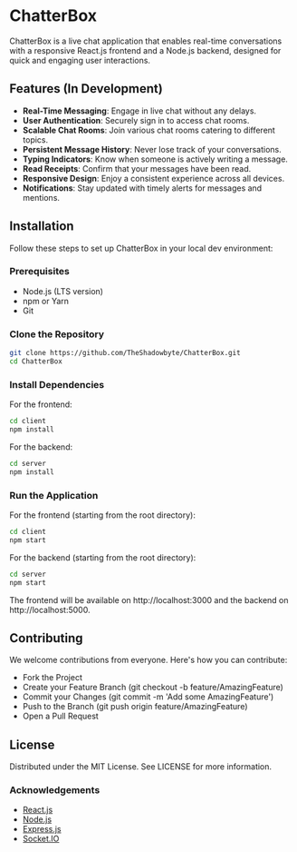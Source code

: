 # ChatterBox

ChatterBox is a live chat application that enables real-time conversations with a responsive React.js frontend and a Node.js backend, designed for quick and engaging user interactions.

## Features (In Development)

- **Real-Time Messaging**: Engage in live chat without any delays.
- **User Authentication**: Securely sign in to access chat rooms.
- **Scalable Chat Rooms**: Join various chat rooms catering to different topics.
- **Persistent Message History**: Never lose track of your conversations.
- **Typing Indicators**: Know when someone is actively writing a message.
- **Read Receipts**: Confirm that your messages have been read.
- **Responsive Design**: Enjoy a consistent experience across all devices.
- **Notifications**: Stay updated with timely alerts for messages and mentions.

## Installation

Follow these steps to set up ChatterBox in your local dev environment:

### Prerequisites

- Node.js (LTS version)
- npm or Yarn
- Git

### Clone the Repository

```bash
git clone https://github.com/TheShadowbyte/ChatterBox.git
cd ChatterBox
```

### Install Dependencies

For the frontend:

```bash
cd client
npm install
```

For the backend:

```bash
cd server
npm install
```

### Run the Application

For the frontend (starting from the root directory):

```bash
cd client
npm start
```

For the backend (starting from the root directory):

```bash
cd server
npm start
```

The frontend will be available on http://localhost:3000 and the backend on http://localhost:5000.

## Contributing

We welcome contributions from everyone. Here's how you can contribute:

- Fork the Project
- Create your Feature Branch (git checkout -b feature/AmazingFeature)
- Commit your Changes (git commit -m 'Add some AmazingFeature')
- Push to the Branch (git push origin feature/AmazingFeature)
- Open a Pull Request

## License

Distributed under the MIT License. See LICENSE for more information.

### Acknowledgements

- [React.js](https://reactjs.org/)
- [Node.js](https://nodejs.org/)
- [Express.js](https://expressjs.com/)
- [Socket.IO](https://socket.io/)